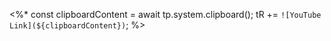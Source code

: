<%*
const clipboardContent = await tp.system.clipboard();
tR += `![YouTube Link](${clipboardContent})`;
%>